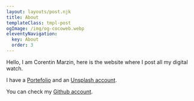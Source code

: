 ```yaml
---
layout: layouts/post.njk
title: About
templateClass: tmpl-post
ogImage: /img/og-cocoweb.webp
eleventyNavigation:
  key: About
  order: 3
---
```


Hello, I am Corentin Marzin, here is the website where I post all my digital watch.

I have a [Portefolio](https://corentinmarzin.fr) and an [Unsplash account](https://unsplash.com/@marzin_corentin).

You can check my [Github account](https://github.com/CMarzin).